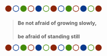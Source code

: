 ![*](2020red_full.png)
![*](2020blue_half.png)
![*](2020green_full.png)
![*](2020red_half.png)
![*](2020blue_full.png)
![*](2020green_half.png)
![*](2020red_full.png)
![*](2020blue_half.png)
![*](2020green_full.png)
![*](2020red_half.png)
![*](2020blue_full.png)
![*](2020green_half.png)
![*](2020red_full.png)
> ### Be not afraid of growing slowly,
> ### be afraid of standing still 
<!--
**AbdulKhadhar/AbdulKhadhar** is a ✨ _special_ ✨ repository because its `README.md` (this file) appears on your GitHub profile.

Here are some ideas to get you started:

- 🔭 I’m currently working on ...
- 🌱 I’m currently learning ...
- 👯 I’m looking to collaborate on ...
- 🤔 I’m looking for help with ...
- 💬 Ask me about ...
- 📫 How to reach me: ...
- 😄 Pronouns: ...
- ⚡ Fun fact: ...
-->
![*](2020red_full.png)
![*](2020blue_half.png)
![*](2020green_full.png)
![*](2020red_half.png)
![*](2020blue_full.png)
![*](2020green_half.png)
![*](2020red_full.png)
![*](2020blue_half.png)
![*](2020green_full.png)
![*](2020red_half.png)
![*](2020blue_full.png)
![*](2020green_half.png)
![*](2020red_full.png)
